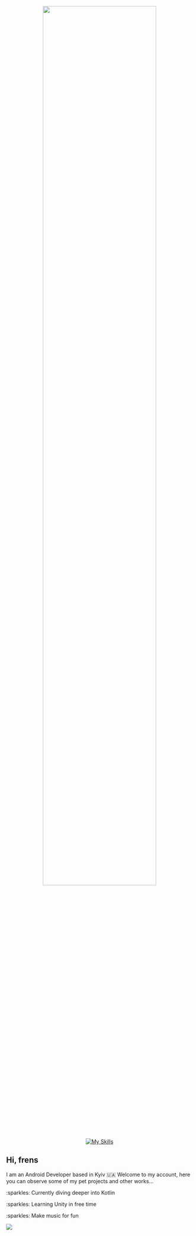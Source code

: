 

<div id="header" align="center">
  <img src="https://lh3.googleusercontent.com/u/0/drive-viewer/AFGJ81r_qGML5DILhtahHwykdVFE-WkImrLsXmseRY4XHzCj6zjxc4AvpOP7Kq9GlFG1529e7kWIvpfREtD7adt3KPxI8xyo=w1366-h615" width="78%"/>
</div>

<div>

<p>
<div id="main-div" align="center">
  
[![My Skills](https://skillicons.dev/icons?i=androidstudio,java,kotlin,c,lua,python,linux,idea,ableton)](https://skillicons.dev)
  
</div>
</p>

## Hi, frens
<p>
  I am an Android Developer based in Kyiv 🇺🇦 Welcome to my account, here you can observe some of my pet projects and other works...
    <p> :sparkles: Currently diving deeper into Kotlin </p>
    <p> :sparkles: Learning Unity in free time </p>
    <p> :sparkles: Make music for fun </p>
</p>

<img src="https://github-readme-stats.vercel.app/api/top-langs/?username=michael-jebro&show_icons=true&hide_border=true&layout=compact&cache_seconds=7200&theme=tokyonight">
